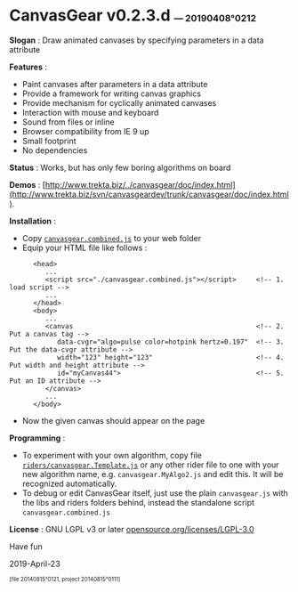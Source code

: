 # CanvasGear v0.2.3.d <sup><sub><sub>— 20190408°0212</sub></sub></sup>

**Slogan** : Draw animated canvases by specifying parameters in a data attribute

**Features** :
- Paint canvases after parameters in a data attribute
- Provide a framework for writing canvas graphics
- Provide mechanism for cyclically animated canvases
- Interaction with mouse and keyboard
- Sound from files or inline
- Browser compatibility from IE 9 up
- Small footprint
- No dependencies

**Status** : Works, but has only few boring algorithms on board

**Demos** : [http://www.trekta.biz/../canvasgear/doc/index.html](http://www.trekta.biz/svn/canvasgeardev/trunk/canvasgear/doc/index.html).

**Installation** :
- Copy [`canvasgear.combined.js`](./canvasgear.combined.js) to your web folder
- Equip your HTML file like follows :
```
      <head>
         ...
         <script src="./canvasgear.combined.js"></script>     <!-- 1. load script -->
         ...
      </head>
      <body>
         ...
         <canvas                                              <!-- 2. Put a canvas tag -->
            data-cvgr="algo=pulse color=hotpink hertz=0.197"  <!-- 3. Put the data-cvgr attribute -->
            width="123" height="123"                          <!-- 4. Put width and height attribute -->
            id="myCanvas44">                                  <!-- 5. Put an ID attribute -->
         </canvas>
         ...
      </body>
```
- Now the given canvas should appear on the page

**Programming** :
- To experiment with your own algorithm, copy file
   [`riders/canvasgear.Template.js`](./riders/canvasgear.Template.js)
   or any other rider file to one with your new algorithm name,
   e.g. `canvasgear.MyAlgo2.js`
   and edit this. It will be recognized automatically.
- To debug or edit CanvasGear itself, just use the plain `canvasgear.js` with
   the libs and riders folders behind, instead the standalone script `canvasgear.combined.js`

**License** : GNU LGPL v3 or later [opensource.org/licenses/LGPL-3.0](https://opensource.org/licenses/LGPL-3.0)

Have fun

2019-April-23

<sup><sub>[file 20140815°0121, project 20140815°0111]</sub></sup>
